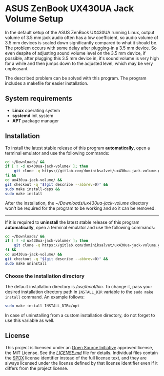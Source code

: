 # ASUS ZenBook UX430UA Jack Volume Setup

In the default setup of the ASUS ZenBook UX430UA running Linux, output volume of 3.5 mm jack audio often has a low coefficient, so audio volume of 3.5 mm devices is scaled down significantly compared to what it should be. The problem occurs with some delay after plugging-in a 3.5 mm device. So even despite of adjusting sound volume level on the 3.5 mm device, if possible, after plugging this 3.5 mm device in, it's sound volume is very high for a while and then jumps down to the adjusted level, which may be very unpleasant.

The described problem can be solved with this program. The program includes a makefile for easier installation.

## System requirements

* **Linux** operating system
* **systemd** init system
* **APT** package manager

## Installation

To install the latest stable release of this program **automatically**, open a terminal emulator and use the following commands:

```sh
cd ~/Downloads/ &&
if [ ! -d ux430ua-jack-volume/ ]; then
    git clone -q https://gitlab.com/dominiksalvet/ux430ua-jack-volume.git
fi &&
cd ux430ua-jack-volume/ &&
git checkout -q "$(git describe --abbrev=0)" &&
sudo make install-deps &&
sudo make install
```

After the installation, the *~/Downloads/ux430ua-jack-volume* directory won't be required for the program to be working and so it can be removed.

---

If it is required to **uninstall** the latest stable release of this program **automatically**, open a terminal emulator and use the following commands:

```sh
cd ~/Downloads/ &&
if [ ! -d ux430ua-jack-volume/ ]; then
    git clone -q https://gitlab.com/dominiksalvet/ux430ua-jack-volume.git
fi &&
cd ux430ua-jack-volume/ &&
git checkout -q "$(git describe --abbrev=0)" &&
sudo make uninstall
```

### Choose the installation directory

The default installation directory is */usr/local/bin*. To change it, pass your desired installation directory path in `INSTALL_DIR` variable to the `sudo make install` command. An example follows:

```sh
sudo make install INSTALL_DIR=/opt
```

In case of uninstalling from a custom installation directory, do not forget to use this variable as well.

## License

This project is licensed under an [Open Source Initiative](https://opensource.org/) approved license, the MIT License. See the [*LICENSE.md*](LICENSE.md) file for details. Individual files contain the [SPDX](https://spdx.org/) license identifier instead of the full license text, and they are always licensed under the license defined by that license identifier even if it differs from the project license.
